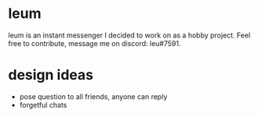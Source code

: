 # leum
leum is an instant messenger I decided to work on as a hobby project. Feel free to contribute, message me on discord: leu#7591.

# design ideas
- pose question to all friends, anyone can reply
- forgetful chats
